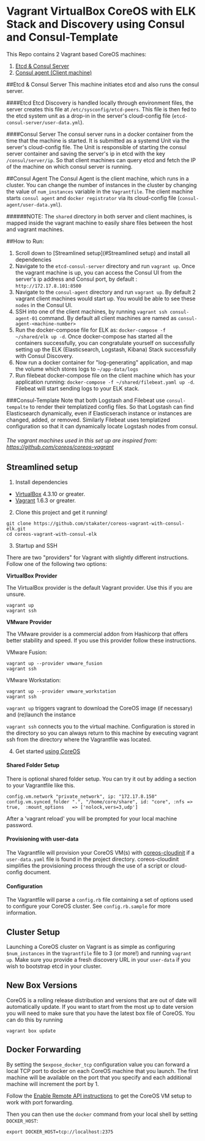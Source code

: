 # Vagrant VirtualBox CoreOS with ELK Stack and Discovery using Consul and Consul-Template
This Repo contains 2 Vagrant based CoreOS machines:

1. [Etcd & Consul Server](https://github.com/stakater/coreos-vagrant-with-consul-elk/tree/master/consul-agent)
2. [Consul agent (Client machine)](https://github.com/stakater/coreos-vagrant-with-consul-elk/tree/master/etcd-consul-server)

##Etcd & Consul Server
This machine initiates etcd and also runs the consul server.

####Etcd
Etcd Discovery is handled locally through environment files, the server creates this file at `/etc/sysconfig/etcd-peers`.
This file is then fed to the etcd system unit as a drop-in in the server's cloud-config file (`etcd-consul-server/user-data.yml`).

####Consul Server
The consul server runs in a docker container from the time that the machine is started. It is submitted as a systemd Unit via the server's cloud-config file. The Unit is responsible of starting the consul server container and saving the server's ip in etcd with the key `/consul/server/ip`. So that client machines can query etcd and fetch the IP of the machine on which consul server is running.


##Consul Agent
The Consul Agent is the client machine, which runs in a cluster. You can change the number of instances in the cluster by changing the value of `num_instances` variable in the `Vagrantfile`.
The client machine starts `consul agent` and `docker registrator` via its cloud-config file (`consul-agent/user-data.yml`).

######NOTE:
The `shared` directory in both server and client machines, is mapped inside the vagrant machine to easily share files between the host and vagrant machines.

##How to Run:
1. Scroll down to [Streamlined setup](#Streamlined setup) and install all dependencies
2. Navigate to the `etcd-consul-server` directory and run `vagrant up`. Once the vagrant machine is up, you can access the Consul UI from the server's ip address and Consul port, by default : `http://172.17.8.101:8500`
3. Navigate to the `consul-agent` directory and run `vagrant up`. By default 2 vagrant client machines would start up. You would be able to see these `nodes` in the Consul UI.
4. SSH into one of the client machines, by running `vagrant ssh consul-agent-01` command. By default all client machines are named as `consul-agent-<machine-number>`
5. Run the docker-compose file for ELK as: `docker-compose -f ~/shared/elk up -d`. Once docker-compose has started all the containers successfully, you can congratulate yourself on successfully setting up  the ELK (Elasticsearch, Logstash, Kibana) Stack successfully with Consul Discovery.
6. Now run a docker container for "log-generating" application, and map the volume which stores logs to `~/app-data/logs`
7. Run filebeat docker-compose file on the client machine which has your application running: `docker-compose -f ~/shared/filebeat.yaml up -d`. Filebeat will start sending logs to your ELK stack.

###Consul-Template
Note that both Logstash and Filebeat use `consul-tempalte` to render their templatized config files. So that Logstash can find Elasticsearch dynamically, even if Elasticserach instance or instances are changed, added, or removed. Similarly Filebeat uses templatized configuration so that it can dynamically locate Logstash nodes from consul.



###### The vagrant machines used in this set up are inspired from: https://github.com/coreos/coreos-vagrant

## Streamlined setup

1) Install dependencies

* [VirtualBox][virtualbox] 4.3.10 or greater.
* [Vagrant][vagrant] 1.6.3 or greater.

2) Clone this project and get it running!

```
git clone https://github.com/stakater/coreos-vagrant-with-consul-elk.git
cd coreos-vagrant-with-consul-elk
```

3) Startup and SSH

There are two "providers" for Vagrant with slightly different instructions.
Follow one of the following two options:

**VirtualBox Provider**

The VirtualBox provider is the default Vagrant provider. Use this if you are unsure.

```
vagrant up
vagrant ssh
```

**VMware Provider**

The VMware provider is a commercial addon from Hashicorp that offers better stability and speed.
If you use this provider follow these instructions.

VMware Fusion:
```
vagrant up --provider vmware_fusion
vagrant ssh
```

VMware Workstation:
```
vagrant up --provider vmware_workstation
vagrant ssh
```

``vagrant up`` triggers vagrant to download the CoreOS image (if necessary) and (re)launch the instance

``vagrant ssh`` connects you to the virtual machine.
Configuration is stored in the directory so you can always return to this machine by executing vagrant ssh from the directory where the Vagrantfile was located.

4) Get started [using CoreOS][using-coreos]

[virtualbox]: https://www.virtualbox.org/
[vagrant]: https://www.vagrantup.com/downloads.html
[using-coreos]: http://coreos.com/docs/using-coreos/

#### Shared Folder Setup

There is optional shared folder setup.
You can try it out by adding a section to your Vagrantfile like this.

```
config.vm.network "private_network", ip: "172.17.8.150"
config.vm.synced_folder ".", "/home/core/share", id: "core", :nfs => true,  :mount_options   => ['nolock,vers=3,udp']
```

After a 'vagrant reload' you will be prompted for your local machine password.

#### Provisioning with user-data

The Vagrantfile will provision your CoreOS VM(s) with [coreos-cloudinit][coreos-cloudinit] if a `user-data.yaml` file is found in the project directory.
coreos-cloudinit simplifies the provisioning process through the use of a script or cloud-config document.

[coreos-cloudinit]: https://github.com/coreos/coreos-cloudinit

#### Configuration

The Vagrantfile will parse a `config.rb` file containing a set of options used to configure your CoreOS cluster.
See `config.rb.sample` for more information.

## Cluster Setup

Launching a CoreOS cluster on Vagrant is as simple as configuring `$num_instances` in the `Vagrantfile` file to 3 (or more!) and running `vagrant up`.
Make sure you provide a fresh discovery URL in your `user-data` if you wish to bootstrap etcd in your cluster.

## New Box Versions

CoreOS is a rolling release distribution and versions that are out of date will automatically update.
If you want to start from the most up to date version you will need to make sure that you have the latest box file of CoreOS. You can do this by running
```
vagrant box update
```


## Docker Forwarding

By setting the `$expose_docker_tcp` configuration value you can forward a local TCP port to docker on
each CoreOS machine that you launch. The first machine will be available on the port that you specify
and each additional machine will increment the port by 1.

Follow the [Enable Remote API instructions][coreos-enabling-port-forwarding] to get the CoreOS VM setup to work with port forwarding.

[coreos-enabling-port-forwarding]: https://coreos.com/docs/launching-containers/building/customizing-docker/#enable-the-remote-api-on-a-new-socket

Then you can then use the `docker` command from your local shell by setting `DOCKER_HOST`:

    export DOCKER_HOST=tcp://localhost:2375

